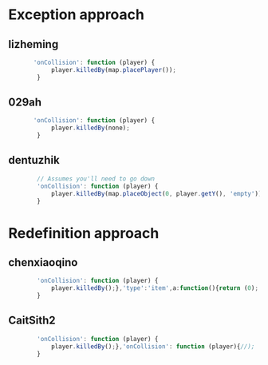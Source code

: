 # Exception approach

## lizheming
```javascript
       'onCollision': function (player) {
            player.killedBy(map.placePlayer());
        }
```

## 029ah
```javascript
       'onCollision': function (player) {
            player.killedBy(none);
        }
```

## dentuzhik 
```javascript
        // Assumes you'll need to go down
        'onCollision': function (player) {
            player.killedBy(map.placeObject(0, player.getY(), 'empty'));
        }
```

# Redefinition approach

## chenxiaoqino

```javascript
        'onCollision': function (player) {
            player.killedBy();},'type':'item',a:function(){return (0);
        }
```

## CaitSith2
```javascript
        'onCollision': function (player) {
            player.killedBy();},'onCollision': function (player){//);
        }
```
